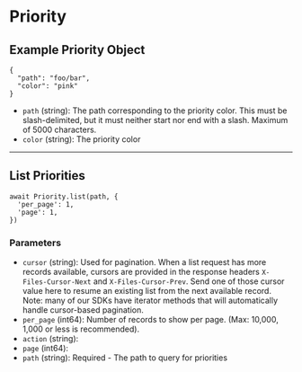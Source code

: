 # Priority

## Example Priority Object

```
{
  "path": "foo/bar",
  "color": "pink"
}
```

* `path` (string): The path corresponding to the priority color. This must be slash-delimited, but it must neither start nor end with a slash. Maximum of 5000 characters.
* `color` (string): The priority color

---

## List Priorities

```
await Priority.list(path, {
  'per_page': 1,
  'page': 1,
})
```


### Parameters

* `cursor` (string): Used for pagination.  When a list request has more records available, cursors are provided in the response headers `X-Files-Cursor-Next` and `X-Files-Cursor-Prev`.  Send one of those cursor value here to resume an existing list from the next available record.  Note: many of our SDKs have iterator methods that will automatically handle cursor-based pagination.
* `per_page` (int64): Number of records to show per page.  (Max: 10,000, 1,000 or less is recommended).
* `action` (string): 
* `page` (int64): 
* `path` (string): Required - The path to query for priorities
